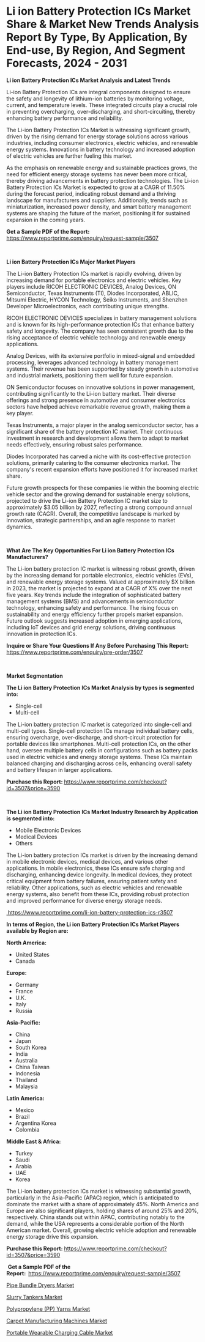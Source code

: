 <p><h1>Li ion Battery Protection ICs Market Share & Market New Trends Analysis Report By Type, By Application, By End-use, By Region, And Segment Forecasts, 2024 - 2031</h1></p><p><strong>Li ion Battery Protection ICs Market Analysis and Latest Trends</strong></p>
<p><p>Li-ion Battery Protection ICs are integral components designed to ensure the safety and longevity of lithium-ion batteries by monitoring voltage, current, and temperature levels. These integrated circuits play a crucial role in preventing overcharging, over-discharging, and short-circuiting, thereby enhancing battery performance and reliability. </p><p>The Li-ion Battery Protection ICs Market is witnessing significant growth, driven by the rising demand for energy storage solutions across various industries, including consumer electronics, electric vehicles, and renewable energy systems. Innovations in battery technology and increased adoption of electric vehicles are further fueling this market. </p><p>As the emphasis on renewable energy and sustainable practices grows, the need for efficient energy storage systems has never been more critical, thereby driving advancements in battery protection technologies. The Li-ion Battery Protection ICs Market is expected to grow at a CAGR of 11.50% during the forecast period, indicating robust demand and a thriving landscape for manufacturers and suppliers. Additionally, trends such as miniaturization, increased power density, and smart battery management systems are shaping the future of the market, positioning it for sustained expansion in the coming years.</p></p>
<p><strong>Get a Sample PDF of the Report:&nbsp;</strong> <a href="https://www.reportprime.com/enquiry/request-sample/3507">https://www.reportprime.com/enquiry/request-sample/3507</a></p>
<p>&nbsp;</p>
<p><strong>Li ion Battery Protection ICs Major Market Players</strong></p>
<p><p>The Li-ion Battery Protection ICs market is rapidly evolving, driven by increasing demand for portable electronics and electric vehicles. Key players include RICOH ELECTRONIC DEVICES, Analog Devices, ON Semiconductor, Texas Instruments (TI), Diodes Incorporated, ABLIC, Mitsumi Electric, HYCON Technology, Seiko Instruments, and Shenzhen Developer Microelectronics, each contributing unique strengths.</p><p>RICOH ELECTRONIC DEVICES specializes in battery management solutions and is known for its high-performance protection ICs that enhance battery safety and longevity. The company has seen consistent growth due to the rising acceptance of electric vehicle technology and renewable energy applications.</p><p>Analog Devices, with its extensive portfolio in mixed-signal and embedded processing, leverages advanced technology in battery management systems. Their revenue has been supported by steady growth in automotive and industrial markets, positioning them well for future expansion.</p><p>ON Semiconductor focuses on innovative solutions in power management, contributing significantly to the Li-ion battery market. Their diverse offerings and strong presence in automotive and consumer electronics sectors have helped achieve remarkable revenue growth, making them a key player.</p><p>Texas Instruments, a major player in the analog semiconductor sector, has a significant share of the battery protection IC market. Their continuous investment in research and development allows them to adapt to market needs effectively, ensuring robust sales performance.</p><p>Diodes Incorporated has carved a niche with its cost-effective protection solutions, primarily catering to the consumer electronics market. The company's recent expansion efforts have positioned it for increased market share.</p><p>Future growth prospects for these companies lie within the booming electric vehicle sector and the growing demand for sustainable energy solutions, projected to drive the Li-ion Battery Protection IC market size to approximately $3.05 billion by 2027, reflecting a strong compound annual growth rate (CAGR). Overall, the competitive landscape is marked by innovation, strategic partnerships, and an agile response to market dynamics.</p></p>
<p>&nbsp;</p>
<p><strong>What Are The Key Opportunities For Li ion Battery Protection ICs Manufacturers?</strong></p>
<p><p>The Li-ion battery protection IC market is witnessing robust growth, driven by the increasing demand for portable electronics, electric vehicles (EVs), and renewable energy storage systems. Valued at approximately $X billion in 2023, the market is projected to expand at a CAGR of X% over the next five years. Key trends include the integration of sophisticated battery management systems (BMS) and advancements in semiconductor technology, enhancing safety and performance. The rising focus on sustainability and energy efficiency further propels market expansion. Future outlook suggests increased adoption in emerging applications, including IoT devices and grid energy solutions, driving continuous innovation in protection ICs.</p></p>
<p><strong>Inquire or Share Your Questions If Any Before Purchasing This Report:</strong> <a href="https://www.reportprime.com/enquiry/pre-order/3507">https://www.reportprime.com/enquiry/pre-order/3507</a></p>
<p>&nbsp;</p>
<p><strong>Market Segmentation</strong></p>
<p><strong>The Li ion Battery Protection ICs Market Analysis by types is segmented into:</strong></p>
<p><ul><li>Single-cell</li><li>Multi-cell</li></ul></p>
<p><p>The Li-ion battery protection IC market is categorized into single-cell and multi-cell types. Single-cell protection ICs manage individual battery cells, ensuring overcharge, over-discharge, and short-circuit protection for portable devices like smartphones. Multi-cell protection ICs, on the other hand, oversee multiple battery cells in configurations such as battery packs used in electric vehicles and energy storage systems. These ICs maintain balanced charging and discharging across cells, enhancing overall safety and battery lifespan in larger applications.</p></p>
<p><strong>Purchase this Report:&nbsp;</strong><a href="https://www.reportprime.com/checkout?id=3507&price=3590">https://www.reportprime.com/checkout?id=3507&price=3590</a></p>
<p>&nbsp;</p>
<p><strong>The Li ion Battery Protection ICs Market Industry Research by Application is segmented into:</strong></p>
<p><ul><li>Mobile Electronic Devices</li><li>Medical Devices</li><li>Others</li></ul></p>
<p><p>The Li-ion battery protection ICs market is driven by the increasing demand in mobile electronic devices, medical devices, and various other applications. In mobile electronics, these ICs ensure safe charging and discharging, enhancing device longevity. In medical devices, they protect critical equipment from battery failures, ensuring patient safety and reliability. Other applications, such as electric vehicles and renewable energy systems, also benefit from these ICs, providing robust protection and improved performance for diverse energy storage needs.</p></p>
<p><a href="https://www.reportprime.com/li-ion-battery-protection-ics-r3507">&nbsp;https://www.reportprime.com/li-ion-battery-protection-ics-r3507</a></p>
<p><strong>In terms of Region, the Li ion Battery Protection ICs Market Players available by Region are:</strong></p>
<p>
    <p> <strong> North America: </strong>
        <ul>
            <li>United States</li>
            <li>Canada</li>
        </ul>
        </p> 
    <p> <strong> Europe: </strong>
        <ul>
            <li>Germany</li>
            <li>France</li>
            <li>U.K.</li>
            <li>Italy</li>
            <li>Russia</li>
        </ul>
        </p> 
    <p> <strong> Asia-Pacific: </strong>
        <ul>
            <li>China</li>
            <li>Japan</li>
            <li>South Korea</li>
            <li>India</li>
            <li>Australia</li>
            <li>China Taiwan</li>
            <li>Indonesia</li>
            <li>Thailand</li>
            <li>Malaysia</li>
        </ul>
        </p> 
    <p> <strong> Latin America: </strong>
        <ul>
            <li>Mexico</li>
            <li>Brazil</li>
            <li>Argentina Korea</li>
            <li>Colombia</li>
        </ul>
        </p> 
    <p> <strong> Middle East & Africa: </strong>
        <ul>
            <li>Turkey</li>
            <li>Saudi</li>
            <li>Arabia</li>
            <li>UAE</li>
            <li>Korea</li>
        </ul>
    </p>
    </p>
<p><p>The Li-ion battery protection ICs market is witnessing substantial growth, particularly in the Asia-Pacific (APAC) region, which is anticipated to dominate the market with a share of approximately 45%. North America and Europe are also significant players, holding shares of around 25% and 20%, respectively. China stands out within APAC, contributing notably to the demand, while the USA represents a considerable portion of the North American market. Overall, growing electric vehicle adoption and renewable energy storage drive this expansion.</p></p>
<p><strong>Purchase this Report: </strong><a href="https://www.reportprime.com/checkout?id=3507&price=3590">https://www.reportprime.com/checkout?id=3507&price=3590</a></p>
<p>&nbsp;<strong>Get a Sample PDF of the Report:&nbsp;&nbsp;</strong><a href="https://www.reportprime.com/enquiry/request-sample/3507">https://www.reportprime.com/enquiry/request-sample/3507</a></p>
<p><strong></strong></p>
<p><p><a href="https://issuu.com/reportprime-2/docs/pipe-bundle-dryers-market-size-2030_2fffcc9ec8f6b1">Pipe Bundle Dryers Market</a></p><p><a href="https://www.linkedin.com/pulse/analyzing-slurry-tankers-market-dynamics-growth-drivers-forecasted-niyef?trackingId=oTqlg9MVT8O2gbu%2FQhtRlQ%3D%3D">Slurry Tankers Market</a></p><p><a href="https://issuu.com/reportprime-2/docs/polypropylene-pp-yarns-market-size-_08ecedfd522489">Polypropylene (PP) Yarns Market</a></p><p><a href="https://www.linkedin.com/pulse/strategic-roadmap-global-carpet-manufacturing-machines-market-iwdsf?trackingId=RSv%2FDNkIT3CTRiywbAPywA%3D%3D">Carpet Manufacturing Machines Market</a></p><p><a href="https://github.com/pizolina/Market-Research-Report-List-6/blob/main/portable-wearable-charging-cable-market.md">Portable Wearable Charging Cable Market</a></p></p>